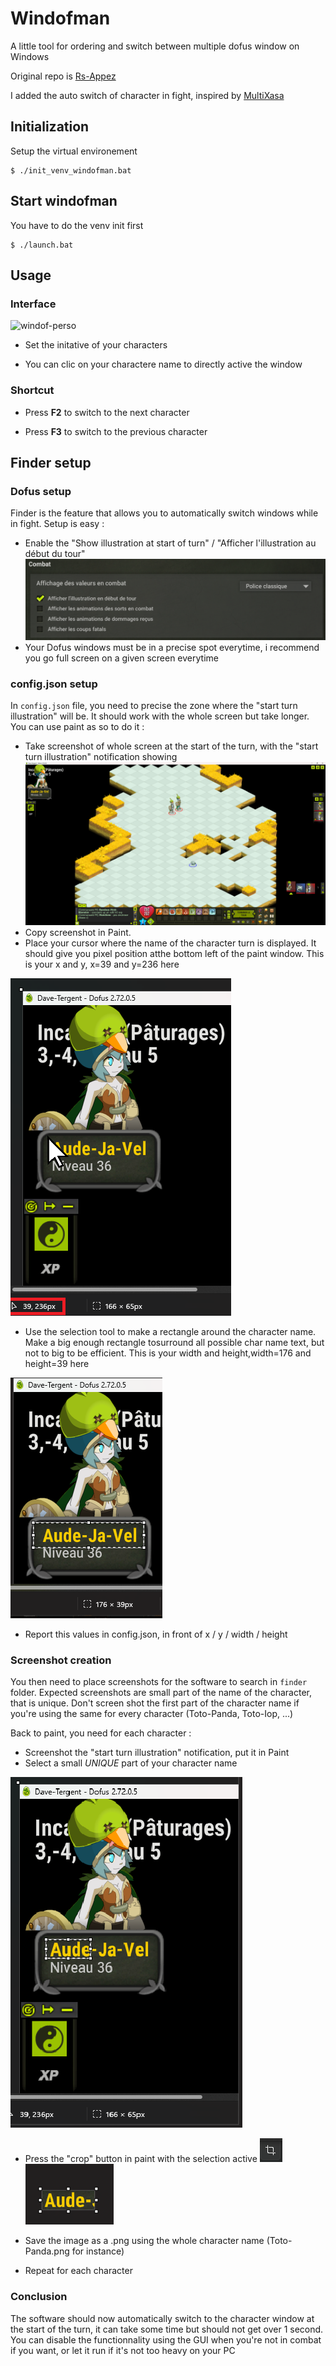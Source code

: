 # Windofman

A little tool for ordering and switch between multiple dofus window on Windows

Original repo is [Rs-Appez](https://github.com/Rs-appez/windofman)

I added the auto switch of character in fight, inspired by [MultiXasa](https://github.com/PatrickJAMET/MultiXasa/)

## Initialization

Setup the virtual environement

```
$ ./init_venv_windofman.bat
```

## Start windofman

You have to do the venv init first

```
$ ./launch.bat
```

## Usage

### Interface

![windof-perso](https://github.com/Rs-appez/windofman/assets/37080870/bcc5d3a5-4417-452a-b44b-5092ac6483f4)

- Set the initative of your characters

- You can clic on your  charactere name to directly active the window

### Shortcut

- Press **F2** to switch to the next character

- Press **F3** to switch to the previous character


## Finder setup

### Dofus setup

Finder is the feature that allows you to automatically switch windows while in fight. Setup is easy : 
 * Enable the "Show illustration at start of turn" / "Afficher l'illustration au début du tour" 
 ![Afficher l'illustration au début du tour](images/settings-finder-1.png)
 * Your Dofus windows must be in a precise spot everytime, i recommend you go full screen on a given screen everytime

### config.json setup
In `config.json` file, you need to precise the zone where the "start turn illustration" will be. It should work with the whole screen but take longer. You can use paint as so to do it :
  * Take screenshot of whole screen at the start of the turn, with the "start turn illustration" notification showing
  ![Fullscreen Screenshot](images/settings-finder-2.png)
  * Copy screenshot in Paint. 
  * Place your cursor where the name of the character turn is displayed. It should give you pixel position atthe bottom left of the paint window. This is your x and y, x=39 and y=236 here

  ![x and y coord](images/settings-finder-3.png)
  * Use the selection tool to make a rectangle around the character name. Make a big enough rectangle tosurround all possible char name text, but not to big to be efficient. This is your width and height,width=176 and height=39 here

  ![width and height](images/settings-finder-4.png)   
  * Report this values in config.json, in front of x / y / width / height

### Screenshot creation

You then need to place screenshots for the software to search in `finder` folder. Expected screenshots are small part of the name of the character, that is unique. Don't screen shot the first part of the character name if you're using the same for every character (Toto-Panda, Toto-Iop, ...)

Back to paint, you need for each character : 
 * Screenshot the "start turn illustration" notification, put it in Paint
 * Select a small *UNIQUE* part of your character name

  ![Finder name selection](images/settings-finder-5.png)   
 * Press the "crop" button in paint with the selection active 
  ![Finder name selection](images/settings-finder-6.png)  ![Finder name selection](images/settings-finder-7.png)   
  * Save the image as a .png using the whole character name (Toto-Panda.png for instance)

  * Repeat for each character

### Conclusion 

The software should now automatically switch to the character window at the start of the turn, it can take some time but should not get over 1 second. You can disable the functionnality using the GUI when you're not in combat if you want, or let it run if it's not too heavy on your PC
